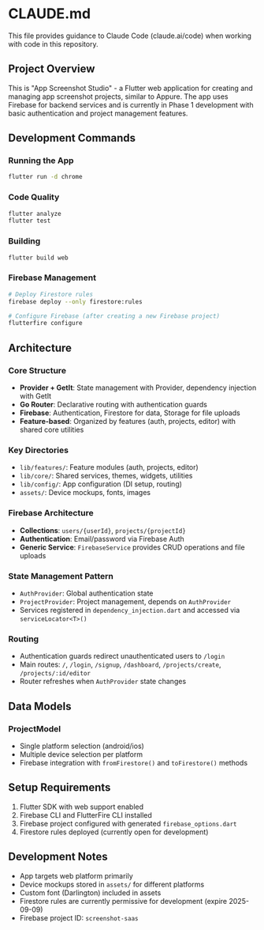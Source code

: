 # CLAUDE.md

This file provides guidance to Claude Code (claude.ai/code) when working with code in this repository.

## Project Overview

This is "App Screenshot Studio" - a Flutter web application for creating and managing app screenshot projects, similar to Appure. The app uses Firebase for backend services and is currently in Phase 1 development with basic authentication and project management features.

## Development Commands

### Running the App
```bash
flutter run -d chrome
```

### Code Quality
```bash
flutter analyze
flutter test
```

### Building
```bash
flutter build web
```

### Firebase Management
```bash
# Deploy Firestore rules
firebase deploy --only firestore:rules

# Configure Firebase (after creating a new Firebase project)
flutterfire configure
```

## Architecture

### Core Structure
- **Provider + GetIt**: State management with Provider, dependency injection with GetIt
- **Go Router**: Declarative routing with authentication guards
- **Firebase**: Authentication, Firestore for data, Storage for file uploads
- **Feature-based**: Organized by features (auth, projects, editor) with shared core utilities

### Key Directories
- `lib/features/`: Feature modules (auth, projects, editor)
- `lib/core/`: Shared services, themes, widgets, utilities
- `lib/config/`: App configuration (DI setup, routing)
- `assets/`: Device mockups, fonts, images

### Firebase Architecture
- **Collections**: `users/{userId}`, `projects/{projectId}`
- **Authentication**: Email/password via Firebase Auth
- **Generic Service**: `FirebaseService` provides CRUD operations and file uploads

### State Management Pattern
- `AuthProvider`: Global authentication state
- `ProjectProvider`: Project management, depends on `AuthProvider`
- Services registered in `dependency_injection.dart` and accessed via `serviceLocator<T>()`

### Routing
- Authentication guards redirect unauthenticated users to `/login`
- Main routes: `/`, `/login`, `/signup`, `/dashboard`, `/projects/create`, `/projects/:id/editor`
- Router refreshes when `AuthProvider` state changes

## Data Models

### ProjectModel
- Single platform selection (android/ios)
- Multiple device selection per platform
- Firebase integration with `fromFirestore()` and `toFirestore()` methods

## Setup Requirements

1. Flutter SDK with web support enabled
2. Firebase CLI and FlutterFire CLI installed
3. Firebase project configured with generated `firebase_options.dart`
4. Firestore rules deployed (currently open for development)

## Development Notes

- App targets web platform primarily
- Device mockups stored in `assets/` for different platforms
- Custom font (Darlington) included in assets
- Firestore rules are currently permissive for development (expire 2025-09-09)
- Firebase project ID: `screenshot-saas`